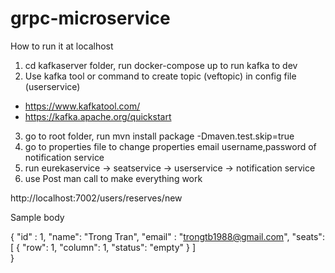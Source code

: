 # grpc-microservice
How to run it at localhost

1. cd kafkaserver folder, run docker-compose up to run kafka to dev
2. Use kafka tool or command to create topic (veftopic) in config file (userservice)
- https://www.kafkatool.com/
- https://kafka.apache.org/quickstart
3. go to root folder, run mvn install package -Dmaven.test.skip=true  
4. go to properties file to change properties email username,password of notification service
5. run eurekaservice -> seatservice -> userservice -> notification service
6. use Post man call to make everything work

http://localhost:7002/users/reserves/new

Sample body 

{
    "id" : 1,
    "name": "Trong Tran",
    "email" : "trongtb1988@gmail.com",
        "seats": [
    {
      "row": 1,
      "column": 1,
      "status": "empty"
    }
  ]    
}

